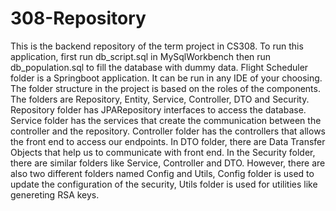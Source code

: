 # 308-Repository
This is the backend repository of the term project in CS308. 
To run this application, first run db_script.sql in MySqlWorkbench then run db_population.sql to fill the database with dummy data. Flight Scheduler folder is a Springboot application. It can be run in any IDE of your choosing. 
The folder structure in the project is based on the roles of the components. The folders are Repository, Entity, Service, Controller, DTO and Security. Repository folder has JPARepository interfaces to access the database. Service folder has the services that create the communication between the controller and the repository. Controller folder has the controllers that allows the front end to access our endpoints. In DTO folder, there are Data Transfer Objects that help us to communicate with front end. In the Security folder, there are similar folders like Service, Controller and DTO. However, there are also two different folders named Config and Utils, Config folder is used to update the configuration of the security, Utils folder is used for utilities like genereting RSA keys. 
